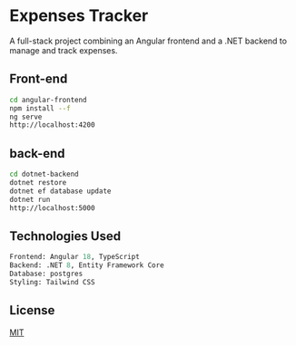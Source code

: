 # Expenses Tracker

A full-stack project combining an Angular frontend and a .NET backend to manage and track expenses.

## Front-end


```bash
cd angular-frontend
npm install --f
ng serve
http://localhost:4200

```

## back-end


```bash
cd dotnet-backend
dotnet restore
dotnet ef database update
dotnet run
http://localhost:5000

```

## Technologies Used

```python
Frontend: Angular 18, TypeScript
Backend: .NET 8, Entity Framework Core
Database: postgres
Styling: Tailwind CSS
```


## License

[MIT](https://choosealicense.com/licenses/mit/)
